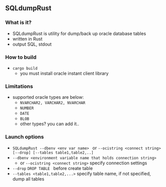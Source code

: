 ## SQLdumpRust

### What is it?
- SQLdumpRust is utility for dump/back up oracle database tables
- written in Rust
- output SQL, stdout

### How to build
- `cargo build`
  - you must install oracle instant client library

### Limitations
- supported  oracle types are below:
  - `NVARCHAR2, VARCHAR2, NVARCHAR`
  - `NUMBER`
  - `DATE`
  - `BLOB`
  - other types? you can add it..

### Launch options
- `SQLdumpRust --dbenv <env var name> ` or `--ocistring <connect string> [--drop] [--tables table1,table2,..]`
- `--dbenv <environment variable name that holds connection string>`
  -  or `--ocistring <connect string>` specify connection settings
- `--drop`  `DROP TABLE ` before create table
- `--tables <table1,table2,...>` specify table name, if not specified, dump all tables
